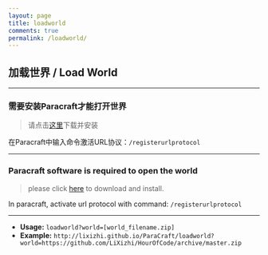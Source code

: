 ```yaml
---
layout: page
title: loadworld
comments: true
permalink: /loadworld/
---
```


<script>
function getRequests() {
    var s1 = location.search.substring(1, location.search.length).split('&'),
        r = {}, s2, i;
    for (i = 0; i < s1.length; i += 1) {
        s2 = s1[i].split('=');
        r[decodeURIComponent(s2[0]).toLowerCase()] = decodeURIComponent(s2[1]);
    }
    return r;
};
function LoadWorld(){
    var QueryString = getRequests();
    if(QueryString["world"]){
        var url = "paracraft://cmd/loadworld " + QueryString["world"];
        document.getElementById('myframe').src = url;
        document.getElementById('url').innerHTML = url;
    }
}
$(LoadWorld);
</script>

## 加载世界 / Load World
<div id="url"></div>
<iframe id="myframe" width="0px" height="0px" style="display:none"></iframe>

---

### 需要安装Paracraft才能打开世界

> 请点击[这里](http://www.paracraft.cn/)下载并安装
    
在Paracraft中输入命令激活URL协议：`/registerurlprotocol`

---
        
### Paracraft software is required to open the world 

> please click [here](http://www.paracraft.cn/) to download and install.

In paracraft, activate url protocol with command: `/registerurlprotocol`

---

* **Usage:**  `loadworld?world=[world_filename.zip]`
* **Example:** `http://lixizhi.github.io/ParaCraft/loadworld?world=https://github.com/LiXizhi/HourOfCode/archive/master.zip`
